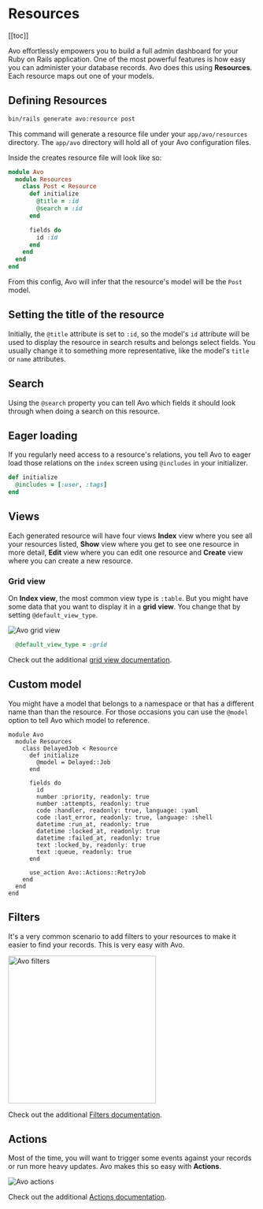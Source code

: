# Resources

[[toc]]

Avo effortlessly empowers you to build a full admin dashboard for your Ruby on Rails application.
One of the most powerful features is how easy you can administer your database records.
Avo does this using **Resources**. Each resource maps out one of your models.

## Defining Resources

```bash
bin/rails generate avo:resource post
```

This command will generate a resource file under your `app/avo/resources` directory. The `app/avo` directory will hold all of your Avo configuration files.

Inside the creates resource file will look like so:

```ruby
module Avo
  module Resources
    class Post < Resource
      def initialize
        @title = :id
        @search = :id
      end

      fields do
        id :id
      end
    end
  end
end
```

From this config, Avo will infer that the resource's model will be the `Post` model.

## Setting the title of the resource

Initially, the `@title` attribute is set to `:id`, so the model's `id` attribute will be used to display the resource in search results and belongs select fields. You usually change it to something more representative, like the model's `title` or `name` attributes.

## Search

Using the `@search` property you can tell Avo which fields it should look through when doing a search on this resource.

## Eager loading

If you regularly need access to a resource's relations, you tell Avo to eager load those relations on the `index` screen using `@includes` in your initializer.

```ruby
def initialize
  @includes = [:user, :tags]
end
```

## Views

Each generated resource will have four views **Index** view where you see all your resources listed, **Show** view where you get to see one resource in more detail, **Edit** view where you can edit one resource and **Create** view where you can create a new resource.

### Grid view

On **Index view**, the most common view type is `:table`. But you might have some data that you want to display it in a **grid view**. You change that by setting `@default_view_type`.

<img :src="$withBase('/assets/img/grid-view.jpg')" alt="Avo grid view" class="border" />

```ruby
  @default_view_type = :grid
```

Check out the additional [grid view documentation](grid-view).

## Custom model

You might have a model that belongs to a namespace or that has a different name than than the resource. For those occasions you can use the `@model` option to tell Avo which model to reference.

```ruby{5}
module Avo
  module Resources
    class DelayedJob < Resource
      def initialize
        @model = Delayed::Job
      end

      fields do
        id
        number :priority, readonly: true
        number :attempts, readonly: true
        code :handler, readonly: true, language: :yaml
        code :last_error, readonly: true, language: :shell
        datetime :run_at, readonly: true
        datetime :locked_at, readonly: true
        datetime :failed_at, readonly: true
        text :locked_by, readonly: true
        text :queue, readonly: true
      end

      use_action Avo::Actions::RetryJob
    end
  end
end

```


## Filters

It's a very common scenario to add filters to your resources to make it easier to find your records. This is very easy with Avo.

<img :src="$withBase('/assets/img/filters.jpg')" alt="Avo filters" style="width: 300px;" class="border" />

Check out the additional [Filters documentation](filters).

## Actions

Most of the time, you will want to trigger some events against your records or run more heavy updates. Avo makes this so easy with **Actions**.

<img :src="$withBase('/assets/img/actions.jpg')" alt="Avo actions" class="border" />

Check out the additional [Actions documentation](actions).
